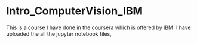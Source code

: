 # Intro_ComputerVision_IBM
This is a course I have done in the coursera which is offered by IBM. I have uploaded the all the jupyter notebook files,
